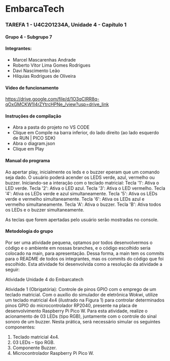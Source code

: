 # EmbarcaTech   
### TAREFA 1 - U4C2O1234A, Unidade 4 - Capítulo 1
#### Grupo 4 - Subgrupo 7
#### Integrantes:
* Marcel Mascarenhas Andrade
* Roberto Vítor Lima Gomes Rodrigues
* Davi Nascimento Leão
* Hilquias Rodrigues de Oliveira


#### Vídeo de funcionamento
https://drive.google.com/file/d/1O3qCIRR8q-qOxGMCKW1I4rZYtrcHPNe_/view?usp=drive_link

#### Instruções de compilação
* Abra a pasta do projeto no VS CODE
* Clique em Compile na barra inferior, do lado direito (ao lado esquerdo de RUN | PICO SDK)
* Abra o diagram.json
* Clique em Play

#### Manual do programa
Ao apertar play, inicialmente os leds e o buzzer eperam que um comando seja dado. O usuário poderá acender os LEDS verde, azul, vermelho ou buzzer. Iniciando-se a interação com o teclado matricial:
Tecla '1': Ativa o LED verde.
Tecla '2': Ativa o LED azul.
Tecla '3': Ativa o LED vermelho.
Tecla '4': Ativa os LEDs verde e azul simultaneamente.
Tecla '5': Ativa os LEDs verde e vermelho simultaneamente.
Tecla '6': Ativa os LEDs azul e vermelho simultaneamente.
Tecla 'A': Ativa o buzzer.
Tecla 'B': Ativa todos os LEDs e o buzzer simultaneamente.

As teclas que forem apertadas pelo usuário serão mostradas no console.

#### Metodologia do grupo
Por ser uma atividade pequena, optamos por todos desenvolvermos o código e o ambiente em nossas branches, e o código escolhido seria colocado na main, para apresentação. Dessa forma, a main tem os commits para o README de todos os integrantes, mas os commits do código que foi escolhido.
Esta atividade foi desenvolvida como a resolução da atividade a seguir:

Atividade Unidade 4 do Embarcatech

Atividade 1 (Obrigatória): Controle de pinos GPIO com o
emprego de um teclado matricial.
Com o auxílio do simulador de eletrônica Wokwi, utilize um
teclado matricial 4x4 (ilustrado na Figura 1) para controlar
determinados pinos GPIO do microcontrolador RP2040,
presente na placa de desenvolvimento Raspberry Pi Pico W.
Para esta atividade, realize o acionamento de 03 LEDs (tipo
RGB), juntamente com o controle do sinal sonoro de um buzzer.
Nesta prática, será necessário simular os seguintes
componentes:
1) Teclado matricial 4x4.
2) 03 LEDs – tipo RGB.
3) Componente Buzzer.
4) Microcontrolador Raspberry Pi Pico W.
